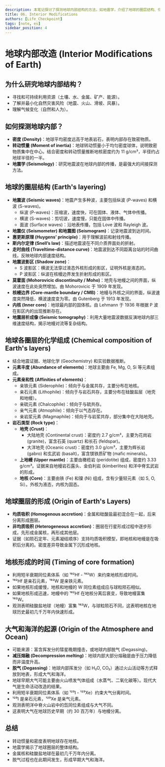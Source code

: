 ```yaml
---
description: 本笔记探讨了探测地球内部结构的方法，如地震学，介绍了地球的圈层结构、化学组成和形成过程，包括地核和地幔的分离以及早期大气和海洋的起源。
title: 06. Interior Modifications
authors: [Life_Checkpoint]
tags: [note, es]
sidebar_position: 4
---
```

# 地球内部改造 (Interior Modifications of Earth)

## 为什么研究地球内部结构？

* 寻找和可持续利用资源（土壤、水、金属、矿产、能源）。
* 了解并最小化自然灾害风险（地震、火山、滑坡、风暴）。
* 理解气候变化（自然和人为）。

## 如何探测地球内部？

* **密度 (Density)**：地球平均密度远高于地表岩石，表明内部存在致密物质。
* **转动惯量 (Moment of inertia)**：地球转动惯量小于均匀密度球体，说明致密物质集中在中心。结合密度和转动惯量推断地核密度约为 11 g/cm³，半径约占地球半径的一半。
* **地震学 (Seismology)**：研究地震波在地球内部的传播，是最强大的间接探测方法。

## 地球的圈层结构 (Earth's layering)

* **地震波 (Seismic waves)**：地震产生多种波，主要包括纵波 (P-waves) 和横波 (S-waves)。
    * 纵波 (P-waves)：压缩波，速度快，可在固体、液体、气体中传播。
    * 横波 (S-waves)：剪切波，速度慢，只能在固体中传播。
    * 面波 (Surface waves)：沿地表传播，包括 Love 波和 Rayleigh 波。
* **地震仪 (Seismometer) 和地震图 (Seismogram)**：记录地震波到达时间。
* **惠更斯原理 (Huygens’ principle)**：用于理解波前和射线传播。
* **斯内尔定律 (Snell’s law)**：描述地震波在不同介质界面处的折射。
* **走时曲线 (Traveltime-distance curve)**：地震波到达不同距离台站的时间曲线，反映地球内部速度结构。
* **地震波影区 (Shadow zone)**：
    * S 波影区：横波无法穿过液态外核形成的影区，证明外核是液态的。
    * P 波影区：纵波在核幔边界发生折射形成的影区。
* **莫霍面 (Mohorovicic discontinuity / Moho)**：地壳与地幔之间的界面，纵波速度在此处突然增加。由 Mohorovicic 于 1909 年发现。
* **核幔边界 (Core-mantle boundary / CMB)**：地幔与外核之间的界面，纵波速度突然降低，横波速度变为零。由 Gutenberg 于 1913 年发现。
* **内核 (Inner core)**：地球最内部的固体核。由 Lehmann 于 1936 年根据 P 波在影区内的出现推断存在。
* **地震层析成像 (Seismic tomography)**：利用大量地震波数据反演地球内部三维速度结构，揭示地幔对流等复杂结构。

## 地球各圈层的化学组成 (Chemical composition of Earth's layers)

* 结合地震证据、地球化学 (Geochemistry) 和实验数据推断。
* **元素丰度 (Abundance of elements)**：地球主要由 Fe, Mg, O, Si 等元素组成。
* **元素亲和性 (Affinities of elements)**：
    * 亲铁元素 (Siderophile)：倾向于与金属共存，主要分布在地核。
    * 亲石元素 (Lithophile)：倾向于与岩石共存，主要分布在硅酸盐层（地壳和地幔）。
    * 亲硫元素 (Chalcophile)：倾向于与硫共存。
    * 亲气元素 (Atmophile)：倾向于以气态存在。
    * 亲岩浆元素 (Magmaphile)：倾向于与岩浆共存，部分集中在大陆地壳。
* **岩石类型 (Rock type)**：
    * **地壳 (Crust)**：
        * 大陆地壳 (Continental crust)：密度约 2.7 g/cm³，主要为花岗岩 (granite)，富含石英 (quartz) 和长石 (feldspar)。
        * 大洋地壳 (Oceanic crust)：密度约 3.0 g/cm³，主要为辉长岩 (gabro) 和玄武岩 (basalt)，富含镁铁质矿物 (mafic minerals)。
    * **上地幔 (Upper mantle)**：主要由橄榄岩 (peridotite) 组成，密度约 3.33 g/cm³。证据来自地幔岩石露头、金伯利岩 (kimberlites) 和洋中脊玄武岩的形成。
    * **地核 (Core)**：主要由铁 (Fe) 和镍 (Ni) 组成，含有少量轻元素（如 S, O, Si）。外核为液态，内核为固态。

## 地球圈层的形成 (Origin of Earth's Layers)

* **均质吸积 (Homogenous accretion)**：金属和硅酸盐最初混合在一起，后来分离形成圈层。
* **非均质吸积 (Heterogeneous accretion)**：圈层在行星形成过程中逐步形成，先形成金属核，再形成其他层。
* 证据（如陨石定年、元素凝结顺序）支持均质吸积模型，即地核和地幔是在吸积后分离的。密度差异导致金属下沉形成地核。

## 地核形成的时间 (Timing of core formation)

* 利用短半衰期同位素体系（如 ¹⁸²Hf - ¹⁸²W）来约束地核形成时间。
* ¹⁸²Hf 是亲石元素，¹⁸²W 是亲铁元素。
* 如果地核形成缓慢，地核和地幔的 W 同位素组成应与球粒陨石相似。
* 如果地核形成迅速，地幔中的 ¹⁸²Hf 在地核分离后衰变，导致地幔富集 ¹⁸²W。
* 观测表明硅酸盐地球（地幔）富集 ¹⁸²W，与球粒陨石不同，这表明地核在地球历史最初几千万年内快速形成。

## 大气和海洋的起源 (Origin of the Atmosphere and Ocean)

* 可能来源：富含挥发分的彗星晚期撞击，或地球内部脱气 (Degassing)。
* **减压熔融 (Decompression melting)**：地球内部大部分熔融是由于压力降低而非温度升高。
* **脱气 (Degassing)**：地球内部挥发分（如 H₂O, CO₂）通过火山活动等方式释放到地表，形成大气和海洋。
* 地球早期大气可能主要由火山喷发气体组成（水蒸气、二氧化碳等）。现代大气是生命活动改造的结果。
* 利用短半衰期同位素体系（如 ¹²⁹I - ¹²⁹Xe）约束大气分离时间。
* ¹²⁹I 是亲石元素，¹²⁹Xe 是亲气元素。
* 观测表明洋中脊火山岩中的氙同位素组成与大气不同。
* 这表明大气在地球历史早期（约 30 百万年）与地幔分离。

## 总结

* 转动惯量和密度表明地球存在地核。
* 地震学揭示了地球圈层的整体结构。
* 金属核和硅酸盐地球在最初几千万年内分离。
* 脱气过程也在此期间发生，形成早期大气和海洋。
